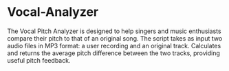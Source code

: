 # Vocal-Analyzer
 The Vocal Pitch Analyzer is designed to help singers and music enthusiasts compare their pitch to that of an original song. The script takes as input two audio files in MP3 format: a user recording and an original track. Calculates and returns the average pitch difference between the two tracks, providing useful pitch feedback.
